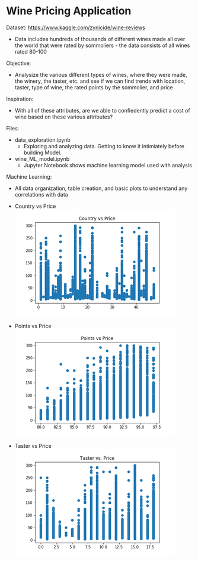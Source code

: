 # Wine Pricing Application

Dataset: https://www.kaggle.com/zynicide/wine-reviews
  - Data includes hundreds of thousands of different wines made all over the world that were rated by sommoliers - the data consists of all wines rated 80-100
  
Objective:
  - Analysize the various different types of wines, where they were made, the winery, the taster, etc. and see if we can find trends with location, taster, type of wine, the rated points by the sommolier, and price
  
Inspiration:
  - With all of these attributes, are we able to confiedently predict a cost of wine based on these various attributes?

Files:
  - data_exploration.ipynb
      - Exploring and analyzing data. Getting to know it intimiately before building Model.
  - wine_ML_model.ipynb 
      - Jupyter Notebook shows machine learning model used with analysis

Machine Learning: 
  - All data organization, table creation, and basic plots to understand any correlations with data
  - Country vs Price
  ![](images/Country_vs_Price.png)
  
  - Points vs Price
  ![](images/Points_vs_Price.png)
  
  - Taster vs Price
  ![](images/Taster_vs_Price.png)
